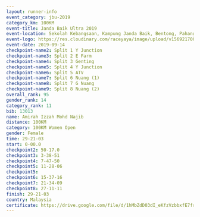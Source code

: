 ```yaml
---
layout: runner-info 
event_category: jbu-2019 
category_km: 100KM 
event-title: Janda Baik Ultra 2019
event-location: Sekolah Kebangsaan, Kampung Janda Baik, Bentong, Pahang, Malaysia 
event-logo: https://res.cloudinary.com/raceyaya/image/upload/v1569217009/logo/janda-baik_vch1pc.jpg 
event-date: 2019-09-14 
checkpoint-name2: Split 1 Y Junction 
checkpoint-name3: Split 2 E Farm 
checkpoint-name4: Split 3 Genting 
checkpoint-name5: Split 4 Y Junction 
checkpoint-name6: Split 5 ATV 
checkpoint-name7: Split 6 Nuang (1) 
checkpoint-name8: Split 7 G Nuang 
checkpoint-name9: Split 8 Nuang (2) 
overall_rank: 95
gender_rank: 14
category_rank: 11
bib: 13013
name: Amirah Izzah Mohd Najib
distance: 100KM
category: 100KM Women Open
gender: Female
time: 29-21-03
start: 0-00.0
checkpoint2: 50-17.0
checkpoint3: 3-38-51
checkpoint4: 7-47-50
checkpoint5: 11-28-06
checkpoint5: 
checkpoint6: 15-37-16
checkpoint7: 21-34-09
checkpoint8: 27-11-11
finish: 29-21-03
country: Malaysia
certificate: https://drive.google.com/file/d/1hMbZdD03dI_eKfzVzbbxfE7frVcsMxGy/view?usp=sharing
---
```

